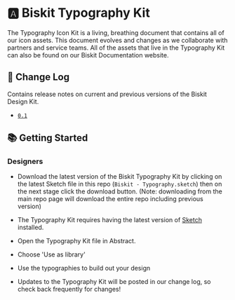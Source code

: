 # 🅰️ Biskit Typography Kit

The Typography Icon Kit is a living, breathing document that contains all of our icon assets. This document evolves and changes as we collaborate with partners and service teams. All of the assets that live in the Typography Kit can also be found on our Biskit Documentation website.


## 📝 Change Log
Contains release notes on current and previous versions of the Biskit Design Kit. 
* [`0.1`](https://ruud.koek.link/biskit/docs/#/whats-new)


## 📚 Getting Started

### Designers

* Download the latest version of the Biskit Typography Kit by clicking on the latest Sketch file in this repo (`Biskit - Typography.sketch`) then on the next stage click the download button. (Note: downloading from the main repo page will download the entire repo including previous version)

* The Typography Kit requires having the latest version of <a href="https://www.sketchapp.com/">Sketch</a> installed.
* Open the Typography Kit file in Abstract.
* Choose 'Use as library'
* Use the typographies to build out your design
* Updates to the Typography Kit will be posted in our change log, so check back frequently for changes!

